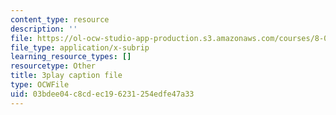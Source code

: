 ```yaml
---
content_type: resource
description: ''
file: https://ol-ocw-studio-app-production.s3.amazonaws.com/courses/8-01sc-classical-mechanics-fall-2016/03bdee04c8cdec196231254edfe47a33_S9_Oe51XkVY.srt
file_type: application/x-subrip
learning_resource_types: []
resourcetype: Other
title: 3play caption file
type: OCWFile
uid: 03bdee04-c8cd-ec19-6231-254edfe47a33
---
```

